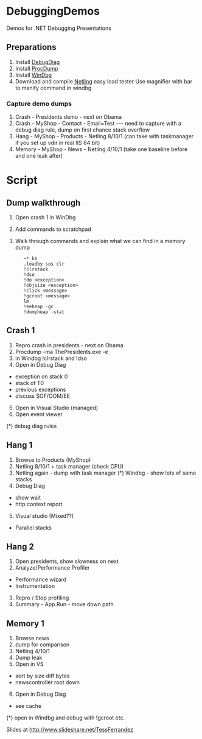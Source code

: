 # DebuggingDemos
Demos for .NET Debugging Presentations

## Preparations
1. Install [DebugDiag](https://www.microsoft.com/en-us/download/details.aspx?id=49924)
2. Install [ProcDump](https://technet.microsoft.com/en-us/sysinternals/dd996900.aspx)
3. Install [WinDbg](https://msdn.microsoft.com/en-us/library/windows/hardware/ff551063(v=VS.85).aspx) 
4. Download and compile [Netling](https://github.com/hallatore/Netling) easy load tester 
Use magnifier with bar to manify command in windbg

### Capture demo dumps
1. Crash - Presidents demo - next on Obama
2. Crash - MyShop - Contact - Email=Test --- need to capture with a debug diag rule, dump on first chance stack overflow
3. Hang - MyShop - Products - Netling 8/10/1 (can take with taskmanager if you set up vdir in real IIS 64 bit)
4. Memory - MyShop - News - Netling 4/10/1 (take one baseline before and one leak after)

# Script

## Dump walkthrough
1. Open crash 1 in WinDbg
2. Add commands to scratchpad
3. Walk through commands and explain what we can find in a memory dump

          ~* kb
          .loadby sos clr
          !clrstack
          !dso
          !do <exception>
          !objsize <exception>
          !click <message>
          !gcroot <message>
          lm
          !eeheap -gc
          !dumpheap -stat

## Crash 1
1. Repro crash in presidents - next on Obama
2. Procdump -ma ThePresidents.exe -e
3. in Windbg !clrstack and !dso
4. Open in Debug Diag
- exception on stack 0
- stack of T0
- previous exceptions
- discuss SOF/OOM/EE
5. Open in Visual Studio (managed)
6. Open event viewer

(*) debug diag rules 

## Hang 1
1. Browse to Products (MyShop)
2. Netling 8/10/1 + task manager (check CPU)
3. Netling again - dump with task manager
(*) Windbg - show lots of same stacks
4. Debug Diag 
- show wait
- http context report
5. Visual studio (Mixed??)
- Parallel stacks

## Hang 2
1. Open presidents, show slowness on next
2. Analyze/Performance Profiler
- Performance wizard
- Instrumentation
3. Repro / Stop profiling
4. Summary - App.Run - move down path

## Memory 1
1. Browse news
2. dump for comparison
3. Netling 4/10/1 
4. Dump leak
5. Open in VS
- sort by size diff bytes
- newscontroller root down
6. Open in Debug Diag
- see cache

(*) open in Windbg and debug with !gcroot etc.

Slides at http://www.slideshare.net/TessFerrandez
